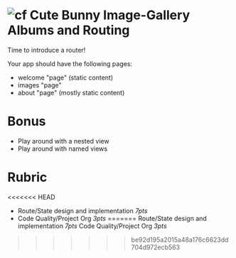 ![cf](http://i.imgur.com/7v5ASc8.png) Cute Bunny Image-Gallery Albums and Routing
===

Time to introduce a router!

Your app should have the following pages:

* welcome "page" (static content)
* images "page"
* about "page" (mostly static content)

# Bonus

* Play around with a nested view
* Play around with named views

# Rubric

<<<<<<< HEAD
* Route/State design and implementation *7pts*
* Code Quality/Project Org *3pts*
=======
Route/State design and implementation *7pts*
Code Quality/Project Org *3pts*
>>>>>>> be92d195a2015a48a176c6623dd704d972ecb563
